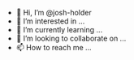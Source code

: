 - 👋 Hi, I’m @josh-holder
- 👀 I’m interested in ...
- 🌱 I’m currently learning ...
- 💞️ I’m looking to collaborate on ...
- 📫 How to reach me ...

<!---
josh-holder/josh-holder is a ✨ special ✨ repository because its `README.md` (this file) appears on your GitHub profile.
You can click the Preview link to take a look at your changes.
--->
